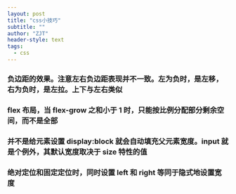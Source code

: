 ```yaml
---
layout: post
title: "css小技巧"
subtitle: ""
author: "ZJT"
header-style: text
tags:
  - css
---
```


### 负边距的效果。注意左右负边距表现并不一致。左为负时，是左移，右为负时，是左拉。上下与左右类似

### flex 布局，当 flex-grow 之和小于 1 时，只能按比例分配部分剩余空间，而不是全部

### 并不是给元素设置 display:block 就会自动填充父元素宽度。input 就是个例外，其默认宽度取决于 size 特性的值

### 绝对定位和固定定位时，同时设置 left 和 right 等同于隐式地设置宽度
